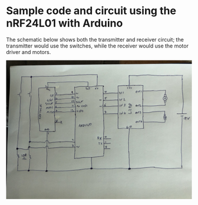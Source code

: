 # Sample code and circuit using the nRF24L01 with Arduino

The schematic below shows both the transmitter and receiver circuit; the
transmitter would use the switches, while the receiver would use the motor
driver and motors.

![](nRF24L01ArduinoSchematic.jpg)
